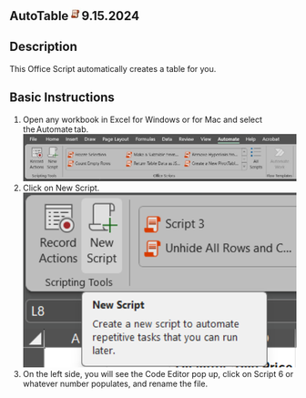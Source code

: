 ## AutoTable<img src="Images/OSLogo.jpg" width="23"/>9.15.2024





## Description
This Office Script automatically creates a table for you. 

## Basic Instructions
1. Open any workbook in Excel for Windows or for Mac and select the Automate tab.
    <img src="/atinstruction1.jpg" width="550"/>
2. Click on New Script.
   <img src="/atinstruction2.jpg.png" width="550"/>
4. On the left side, you will see the Code Editor pop up, click on Script 6 or whatever number populates, and rename the file. 
